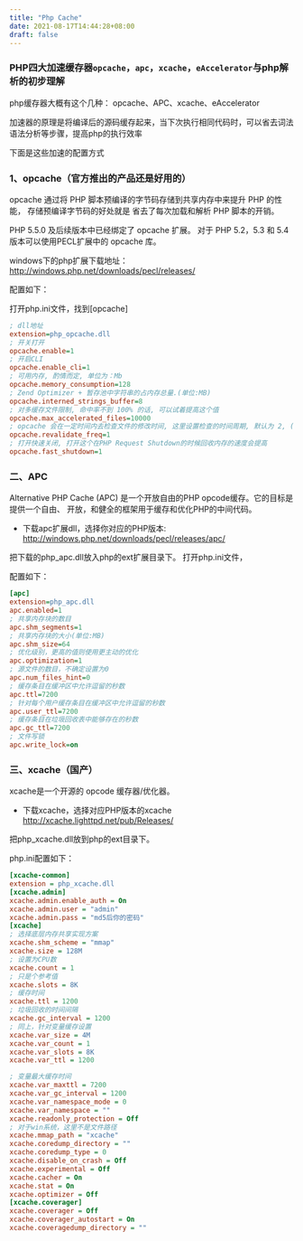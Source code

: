 ```yaml
---
title: "Php Cache"
date: 2021-08-17T14:44:28+08:00
draft: false
---
```


### PHP四大加速缓存器`opcache`，`apc`，`xcache`，`eAccelerator`与php解析的初步理解

php缓存器大概有这个几种： opcache、APC、xcache、eAccelerator 

加速器的原理是将编译后的源码缓存起来，当下次执行相同代码时，可以省去词法语法分析等步骤，提高php的执行效率

下面是这些加速的配置方式

### 1、opcache（官方推出的产品还是好用的）

opcache 通过将 PHP 脚本预编译的字节码存储到共享内存中来提升 PHP 的性能， 存储预编译字节码的好处就是 省去了每次加载和解析 PHP 脚本的开销。

PHP 5.5.0 及后续版本中已经绑定了 opcache 扩展。 对于 PHP 5.2，5.3 和 5.4 版本可以使用PECL扩展中的 opcache 库。

windows下的php扩展下载地址：http://windows.php.net/downloads/pecl/releases/

配置如下：

打开php.ini文件，找到[opcache]

```ini
; dll地址
extension=php_opcache.dll
; 开关打开
opcache.enable=1
; 开启CLI
opcache.enable_cli=1
; 可用内存, 酌情而定, 单位为：Mb
opcache.memory_consumption=128
; Zend Optimizer + 暂存池中字符串的占内存总量.(单位:MB)
opcache.interned_strings_buffer=8
; 对多缓存文件限制, 命中率不到 100% 的话, 可以试着提高这个值
opcache.max_accelerated_files=10000
; opcache 会在一定时间内去检查文件的修改时间, 这里设置检查的时间周期, 默认为 2, (单位:秒)
opcache.revalidate_freq=1
; 打开快速关闭, 打开这个在PHP Request Shutdown的时候回收内存的速度会提高
opcache.fast_shutdown=1
```

### 二、APC

Alternative PHP Cache (APC) 是一个开放自由的PHP opcode缓存。它的目标是提供一个自由、 开放，和健全的框架用于缓存和优化PHP的中间代码。

- 下载apc扩展dll，选择你对应的PHP版本: http://windows.php.net/downloads/pecl/releases/apc/

把下载的php_apc.dll放入php的ext扩展目录下。
打开php.ini文件，

配置如下：

```ini
[apc]
extension=php_apc.dll
apc.enabled=1
; 共享内存块的数目
apc.shm_segments=1
; 共享内存块的大小(单位:MB)
apc.shm_size=64
; 优化级别，更高的值则使用更主动的优化
apc.optimization=1
; 源文件的数目，不确定设置为0
apc.num_files_hint=0
; 缓存条目在缓冲区中允许逗留的秒数
apc.ttl=7200
; 针对每个用户缓存条目在缓冲区中允许逗留的秒数
apc.user_ttl=7200
; 缓存条目在垃圾回收表中能够存在的秒数
apc.gc_ttl=7200
; 文件写锁
apc.write_lock=on
```

### 三、xcache（国产）

xcache是一个开源的 opcode 缓存器/优化器。

- 下载xcache，选择对应PHP版本的xcache http://xcache.lighttpd.net/pub/Releases/

把php_xcache.dll放到php的ext目录下。

php.ini配置如下：
```ini
[xcache-common]
extension = php_xcache.dll
[xcache.admin]
xcache.admin.enable_auth = On
xcache.admin.user = "admin"
xcache.admin.pass = "md5后你的密码"
[xcache]
; 选择底层内存共享实现方案
xcache.shm_scheme = "mmap"
xcache.size = 128M
; 设置为CPU数
xcache.count = 1
; 只是个参考值
xcache.slots = 8K
; 缓存时间
xcache.ttl = 1200
; 垃圾回收的时间间隔
xcache.gc_interval = 1200
; 同上，针对变量缓存设置
xcache.var_size = 4M
xcache.var_count = 1
xcache.var_slots = 8K
xcache.var_ttl = 1200

; 变量最大缓存时间
xcache.var_maxttl = 7200
xcache.var_gc_interval = 1200
xcache.var_namespace_mode = 0
xcache.var_namespace = ""
xcache.readonly_protection = Off
; 对于win系统，这里不是文件路径
xcache.mmap_path = "xcache"
xcache.coredump_directory = ""
xcache.coredump_type = 0
xcache.disable_on_crash = Off
xcache.experimental = Off
xcache.cacher = On
xcache.stat = On
xcache.optimizer = Off
[xcache.coverager]
xcache.coverager = Off
xcache.coverager_autostart = On
xcache.coveragedump_directory = ""
```
